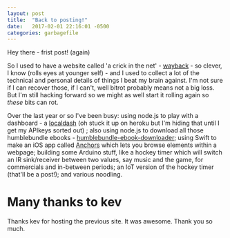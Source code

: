 ```yaml
---
layout: post
title:  "Back to posting!"
date:   2017-02-01 22:16:01 -0500
categories: garbagefile
---
```


Hey there - frist post! (again)

So I used to have a website called 'a crick in the net' - [wayback](https://web.archive.org/web/20160714005338/http://longman.deadsquid.com/?) - so clever, I know (rolls eyes at younger self) - and I used to collect a lot of the technical and personal details of things I beat my brain against.  I'm not sure if I can recover those, if I can't, well bitrot probably means not a big loss.  But I'm still hacking forward so we might as well start it rolling again so _these_ bits can rot.

Over the last year or so I've been busy: using node.js to play with a dashboard - a [localdash](https://github.com/jlongman/atlasboard-localdash) (oh stuck it up on heroku but I'm hiding that until I get my APIkeys sorted out) ; also using node.js to download all those humblebundle ebooks - [humblebundle-ebook-downloader](https://github.com/jlongman/humblebundle-ebook-downloader); using Swift to make an iOS app called [Anchors]({{site.url}}/anchors) which lets you browse elements within a webpage; building some Arduino stuff, like a hockey timer which will switch an IR sink/receiver between two values, say music and the game, for commercials and in-between periods; an IoT version of the hockey timer (that'll be a post!); and various noodling.

# Many thanks to kev

Thanks kev for hosting the previous site.  It was awesome.  Thank you so much.